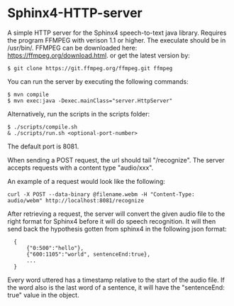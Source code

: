 # Sphinx4-HTTP-server

A simple HTTP server for the Sphinx4 speech-to-text java library. Requires the program FFMPEG with verison 1.1 or higher. The execulate should be in /usr/bin/. FFMPEG can be downloaded here: https://ffmpeg.org/download.html. or get the latest version by:
```
$ git clone https://git.ffmpeg.org/ffmpeg.git ffmpeg
```

You can run the server by executing the following commands:
```
$ mvn compile
$ mvn exec:java -Dexec.mainClass="server.HttpServer"
```

Alternatively, run the scripts in the scripts folder:
```
$ ./scripts/compile.sh
& ./scripts/run.sh <optional-port-number>
```
The default port is 8081. 

When sending a POST request, the url should tail "/recognize". The server accepts requests with a content type "audio/xxx". 

An example of a request would look like the following:
```
curl -X POST --data-binary @filename.webm -H "Content-Type: audio/webm" http://localhost:8081/recognize
```

After retrieving a request, the server will convert the given audio file to the right format for Sphinx4 before it will do speech recognition. It will then send back the hypothesis gotten from sphinx4 in the following json format:

```
  {
      {"0:500":"hello"},
      {"600:1105":"world", sentenceEnd:true},
      ...
  }
```
Every word uttered has a timestamp relative to the start of the audio file. If the word also is the last word of a sentence, it will have the "sentenceEnd: true" value in the object. 
